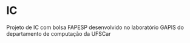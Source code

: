 # IC
Projeto de IC com bolsa FAPESP desenvolvido no laboratório GAPIS do departamento de computação da UFSCar
